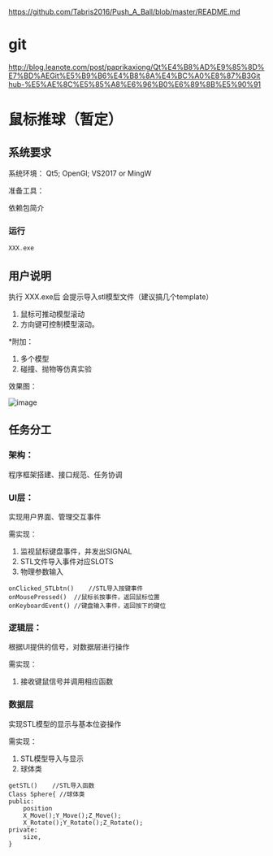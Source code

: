 https://github.com/Tabris2016/Push_A_Ball/blob/master/README.md

# git 
http://blog.leanote.com/post/paprikaxiong/Qt%E4%B8%AD%E9%85%8D%E7%BD%AEGit%E5%B9%B6%E4%B8%8A%E4%BC%A0%E8%87%B3Github-%E5%AE%8C%E5%85%A8%E6%96%B0%E6%89%8B%E5%90%91

# 鼠标推球（暂定）

## 系统要求

系统环境：
Qt5; OpenGl; VS2017 or MingW

准备工具：

依赖包简介

### 运行
```c++
XXX.exe
```

## 用户说明
执行 XXX.exe后
会提示导入stl模型文件（建议搞几个template）
1. 鼠标可推动模型滚动
2. 方向键可控制模型滚动。

*附加：
1. 多个模型
2. 碰撞、抛物等仿真实验

效果图：

![image]()


## 任务分工
 ### 架构：
 程序框架搭建、接口规范、任务协调
 
 ### UI层：
 实现用户界面、管理交互事件
 
 需实现：
 1. 监视鼠标键盘事件，并发出SIGNAL
 2. STL文件导入事件对应SLOTS
 3. 物理参数输入
 
```    
onClicked_STLbtn()    //STL导入按键事件
onMousePressed()  //鼠标长按事件，返回鼠标位置
onKeyboardEvent() //键盘输入事件，返回按下的键位
 ```
 ### 逻辑层：
 根据UI提供的信号，对数据层进行操作
 
 需实现：
 1. 接收键鼠信号并调用相应函数
  
 ### 数据层
实现STL模型的显示与基本位姿操作
 
 需实现：
 1. STL模型导入与显示
 2. 球体类
 
```    
getSTL()    //STL导入函数
Class Sphere{ //球体类
public:
    position
    X_Move();Y_Move();Z_Move();
    X_Rotate();Y_Rotate();Z_Rotate();
private:
    size, 
}
 ```

